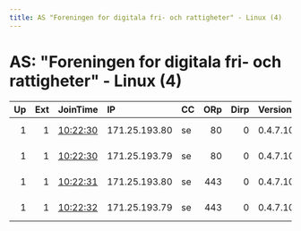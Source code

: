 ```yaml
---
title: AS "Foreningen for digitala fri- och rattigheter" - Linux (4)
---
```


# AS: "Foreningen for digitala fri- och rattigheter" - Linux (4)

|   Up |   Ext | JoinTime                                                                                              | IP            | CC   |   ORp |   Dirp | Version   | Contact                  | Nickname   |   eFamMembers |
|-----:|------:|:------------------------------------------------------------------------------------------------------|:--------------|:-----|------:|-------:|:----------|:-------------------------|:-----------|--------------:|
|    1 |     1 | [10:22:30](https://nusenu.github.io/OrNetStats/w/relay/491B4E55B4FD4FDEC63B229B0A3E59868FCA1F1F.html) | 171.25.193.80 | se   |    80 |      0 | 0.4.7.10  | DFRI url:https://dfri.se | DFRI22     |            10 |
|    1 |     1 | [10:22:30](https://nusenu.github.io/OrNetStats/w/relay/D416F7C8D83CAD913F3E09320014170D54FE6AA0.html) | 171.25.193.79 | se   |    80 |      0 | 0.4.7.10  | DFRI url:https://dfri.se | DFRI20     |            12 |
|    1 |     1 | [10:22:31](https://nusenu.github.io/OrNetStats/w/relay/DCB7D52C94256353BA271B8B77699948AA79B284.html) | 171.25.193.80 | se   |   443 |      0 | 0.4.7.10  | DFRI url:https://dfri.se | DFRI21     |            10 |
|    1 |     1 | [10:22:32](https://nusenu.github.io/OrNetStats/w/relay/30A77B24F25ECB28D2743CD8AD422E5C52AEE98F.html) | 171.25.193.79 | se   |   443 |      0 | 0.4.7.10  | DFRI url:https://dfri.se | DFRI19     |            12 |
